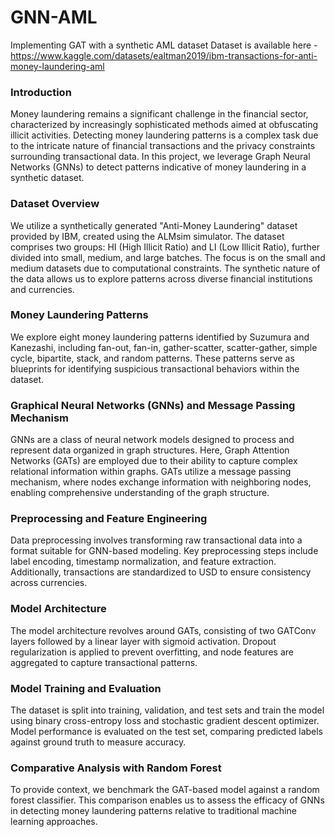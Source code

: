 # GNN-AML
Implementing GAT with a synthetic AML dataset
Dataset is available here - https://www.kaggle.com/datasets/ealtman2019/ibm-transactions-for-anti-money-laundering-aml

### **Introduction**
Money laundering remains a significant challenge in the financial sector, characterized by increasingly sophisticated methods aimed at obfuscating illicit activities. Detecting money laundering patterns is a complex task due to the intricate nature of financial transactions and the privacy constraints surrounding transactional data. In this project, we leverage Graph Neural Networks (GNNs) to detect patterns indicative of money laundering in a synthetic dataset.

### **Dataset Overview**
We utilize a synthetically generated "Anti-Money Laundering" dataset provided by IBM, created using the ALMsim simulator. The dataset comprises two groups: HI (High Illicit Ratio) and LI (Low Illicit Ratio), further divided into small, medium, and large batches. The focus is on the small and medium datasets due to computational constraints. The synthetic nature of the data allows us to explore patterns across diverse financial institutions and currencies.

### **Money Laundering Patterns**
We explore eight money laundering patterns identified by Suzumura and Kanezashi, including fan-out, fan-in, gather-scatter, scatter-gather, simple cycle, bipartite, stack, and random patterns. These patterns serve as blueprints for identifying suspicious transactional behaviors within the dataset.

### **Graphical Neural Networks (GNNs) and Message Passing Mechanism**
GNNs are a class of neural network models designed to process and represent data organized in graph structures. Here, Graph Attention Networks (GATs) are employed due to their ability to capture complex relational information within graphs. GATs utilize a message passing mechanism, where nodes exchange information with neighboring nodes, enabling comprehensive understanding of the graph structure.

### **Preprocessing and Feature Engineering**
Data preprocessing involves transforming raw transactional data into a format suitable for GNN-based modeling. Key preprocessing steps include label encoding, timestamp normalization, and feature extraction. Additionally, transactions are standardized to USD to ensure consistency across currencies.

### **Model Architecture**
The model architecture revolves around GATs, consisting of two GATConv layers followed by a linear layer with sigmoid activation. Dropout regularization is applied to prevent overfitting, and node features are aggregated to capture transactional patterns.

### **Model Training and Evaluation**
The dataset is split into training, validation, and test sets and train the model using binary cross-entropy loss and stochastic gradient descent optimizer. Model performance is evaluated on the test set, comparing predicted labels against ground truth to measure accuracy.

### **Comparative Analysis with Random Forest**
To provide context, we benchmark the GAT-based model against a random forest classifier. This comparison enables us to assess the efficacy of GNNs in detecting money laundering patterns relative to traditional machine learning approaches.
